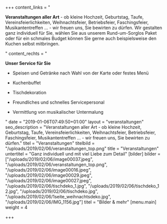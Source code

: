 +++
content_links = "<p><strong>Veranstaltungen aller Art</strong> - ob  kleine Hochzeit, Geburtstag, Taufe, Vereinsfeierlichkeiten, Weihnachtsfeier, Betriebsfeier, Faschingsfeier, Musikantentreffen ... - wir freuen uns, Sie bewirten zu dürfen. Wir gestalten ganz individuell für Sie, wählen Sie aus unserem Rund-um-Sorglos Paket oder für ein schmales Budget können Sie gerne auch beispielsweise den Kuchen selbst mitbringen.</p>"
content_rechts = "<p><strong>Unser Service für Sie</strong></p><ul><li><p>Speisen und Getränke nach Wahl von der Karte oder festes Menü</p></li><li><p>Kuchenbuffet</p></li><li><p>Tischdekoration</p></li><li><p>Freundliches und schnelles Servicepersonal</p></li><li><p>Vermittlung von musikalischer Untermalung</p></li></ul>"
date = "2019-01-06T07:49:50+01:00"
layout = "veranstaltungen"
seo_description = "Veranstaltungen aller Art - ob kleine Hochzeit, Geburtstag, Taufe, Vereinsfeierlichkeiten, Weihnachtsfeier, Betriebsfeier, Faschingsfeier, Musikantentreffen ... - wir freuen uns, Sie bewirten zu dürfen."
titel = "Veranstaltungen"
titelbild = "/uploads/2019/02/06/veranstaltungen_top.png"
title = "Veranstaltungen"
untertitel = "Ganz individuell und mit viel Liebe zum Detail"
[bilder]
bilder = ["/uploads/2019/02/06/image00037.jpeg", "/uploads/2019/02/06/veranstaltungen_top.png", "/uploads/2019/02/06/image00016.jpeg", "/uploads/2019/02/06/image00029.jpeg", "/uploads/2019/02/06/image00027.jpeg", "/uploads/2019/02/06/tischdeko_1.jpg", "/uploads/2019/02/06/tischdeko_1 2.jpg", "/uploads/2019/02/06/tischdeko.jpg", "/uploads/2019/02/06/1seite_weihnachtsdeko.jpg", "/uploads/2019/02/06/IMG_1156.jpg"]
titel = "Bilder & mehr"
[menu.main]
weight = 4

+++
